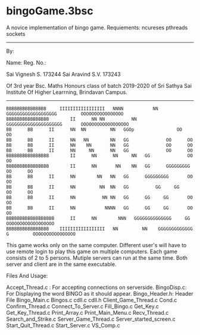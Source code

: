 # bingoGame.3bsc
A novice implementation of bingo game.
Requiements:
	ncureses
	pthreads
	sockets

____________________________________________________________________________________________________________________________________________
By:

Name:			Reg. No.:

Sai Vignesh S.		173244
Sai Aravind S.V.	173243

Of 3rd year Bsc. Maths Honours class of batch 2019-2020 of Sri Sathya Sai Institute Of Higher Learrning, Brindavan Campus.
______________________________________________________________________________________________________________________________________________



	BBBBBBBBBBBBBBB		IIIIIIIIIIIIIIIII	NNNN           NN	 GGGGGGGGGGGGGGGGGGG		 OOOOOOOOOOOOOOOO
	BBBBBBBBBBBBBBBB		II		NN NN          NN	GGGGGGGGGGGGGGGGGGGGG		OOOOOOOOOOOOOOOOOO
	BB		BB		II		NN  NN         NN	GGOp				OO		OO
	BB		BB		II		NN   NN        NN	GG				OO		OO
	BB		BB		II		NN    NN       NN	GG				OO		OO
	BB		BB		II		NN     NN      NN	GG				OO		OO
	BBBBBBBBBBBBBBBB		II		NN      NN     NN	GG				OO		OO
	BBBBBBBBBBBBBBBB		II		NN       NN    NN	GG	    GGGGGGGGG		OO		OO
	BB		BB		II		NN        NN   NN	GG	    GGGGGGGGG		OO		OO
	BB		BB		II		NN         NN  NN	GG          GG	   GG		OO		OO
	BB		BB		II		NN          NN NN	GG	    GG	   GG		OO		OO
	BB		BB		II		NN           NNNN	GG	    GG	   GG		OO		OO
	BBBBBBBBBBBBBBBBBB		II		NN	      NNN	GGGGGGGGGGGGGG	   GG		OOOOOOOOOOOOOOOOOO
	BBBBBBBBBBBBBBBB	IIIIIIIIIIIIIIIII	NN	       NN	 GGGGGGGGGGGGG	   G		 OOOOOOOOOOOOOOOO






This game works only on the same computer. Different user's will have to use remote login to play this game on multiple computers.
Each game consists of 2 to 5 persons. Mutiple servers can run at the same time. Both server and client are in the same executable.


Files And Usage:

Accept_Thread.c	:
	For accepting connections on serverside.
BingoDisp.c:
	For Displaying the word BINGO as it should appear.
Bingo_Header.h:
	Header File 
Bingo_Main.c
Bingos.c
cdll.c
cdll.h
Client_Game_Thread.c
Cond.c
Confirm_Thread.c
Connect_To_Server.c
Fill_Bingo.c
Get_Key.c
Get_Key_Thread.c
Print_Array.c
Print_Main_Menu.c
Recv_Thread.c
Search_and_Strike.c
Server_Game_Thread.c
Server_started_screen.c
Start_Quit_Thread.c
Start_Server.c
VS_Comp.c
